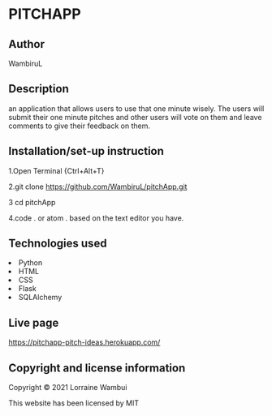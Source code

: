 # PITCHAPP

## Author
WambiruL

## Description
an application that allows users to use that one minute wisely. The users will submit their one minute pitches and other users will vote on them and leave comments to give their feedback on them.

## Installation/set-up instruction
1.Open Terminal {Ctrl+Alt+T}

2.git clone https://github.com/WambiruL/pitchApp.git

3 cd pitchApp

4.code . or atom . based on the text editor you have.

## Technologies used
<li>Python</li>
<li>HTML</li>
<li>CSS</li>
<li>Flask</li>
<li>SQLAlchemy</li>

## Live page
https://pitchapp-pitch-ideas.herokuapp.com/

## Copyright and license information
Copyright © 2021 Lorraine Wambui

This website has been licensed by MIT
